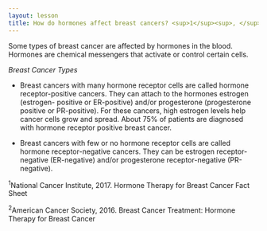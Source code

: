 ```yaml
---
layout: lesson
title: How do hormones affect breast cancers? <sup>1</sup><sup>, </sup><sup>2</sup>
---
```


Some types of breast cancer are affected by hormones in the blood. Hormones are chemical messengers that activate or control certain cells.

*Breast Cancer Types*

* Breast cancers with many hormone receptor cells are called hormone receptor-positive cancers. They can attach to the hormones estrogen (estrogen- positive or ER-positive) and/or progesterone (progesterone positive or PR-positive). For these cancers, high estrogen levels help cancer cells grow and spread. About 75% of patients are diagnosed with hormone receptor positive breast cancer.

* Breast cancers with few or no hormone receptor cells are called hormone receptor-negative cancers. They can be estrogen receptor-negative (ER-negative) and/or progesterone receptor-negative (PR-negative). 

<sup>1</sup>National Cancer Institute, 2017. Hormone Therapy for Breast Cancer Fact Sheet

<sup>2</sup>American Cancer Society, 2016. Breast Cancer Treatment: Hormone Therapy for Breast Cancer

